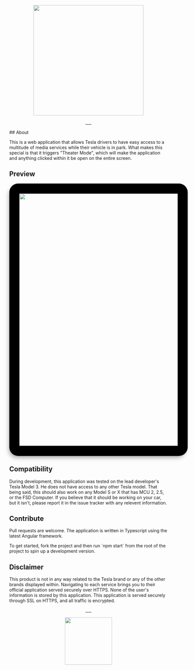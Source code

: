 <p align="center">
    <img src="https://i.imgur.com/QIF1lqQ.png" width="350">
</p>
<p align="center">___</p>
## About
<p>This is a web application that allows Tesla drivers to have easy access to a multitude of media services while their vehicle is in park. What makes this special is that it triggers "Theater Mode", which will make the application and anything clicked within it be open on the entire screen.</p>

## Preview
<p align="center">
    <img src="https://i.imgur.com/LIrSWSv.png" width="800" style="border-radius: 28px; border: solid black 32px; box-shadow: -5px 9px 15px -5px rgba(0,0,0,0.4);">
</p>

## Compatibility
<p>During development, this application was tested on the lead developer's Tesla Model 3. He does not have access to any other Tesla model. That being said, this should also work on any Model S or X that has MCU 2, 2.5, or the FSD Computer. If you believe that it should be working on your car, but it isn't, please report it in the issue tracker with any relevent information.</p>

## Contribute
<p>Pull requests are welcome. The application is written in Typescript using the latest Angular framework.</p>
<p>To get started, fork the project and then run `npm start` from the root of the project to spin up a development version.</p>

## Disclaimer
<p>This product is not in any way related to the Tesla brand or any of the other brands displayed within. Navigating to each service brings you to their official application served securely over HTTPS. None of the user's information is stored by this application. This application is served securely through SSL on HTTPS, and all traffic is encrypted.</p>

<p align="center">___</p>
<p align="center">
    <img src="https://avatars3.githubusercontent.com/u/39174758?s=400&u=9a2d33f5f3fbdde99fe5de2f5f127063282127cb&v=4" height="150">
</p>